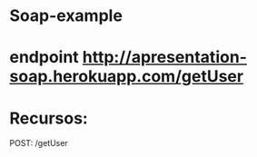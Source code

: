 # Soap-example

# endpoint http://apresentation-soap.herokuapp.com/getUser

# Recursos:

POST: /getUser
